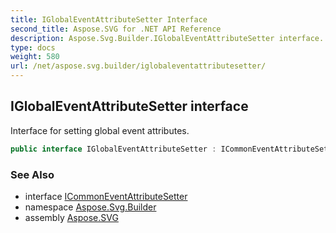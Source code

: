 ```yaml
---
title: IGlobalEventAttributeSetter Interface
second_title: Aspose.SVG for .NET API Reference
description: Aspose.Svg.Builder.IGlobalEventAttributeSetter interface. Interface for setting global event attributes
type: docs
weight: 580
url: /net/aspose.svg.builder/iglobaleventattributesetter/
---
```

## IGlobalEventAttributeSetter interface

Interface for setting global event attributes.

```csharp
public interface IGlobalEventAttributeSetter : ICommonEventAttributeSetter
```

### See Also

* interface [ICommonEventAttributeSetter](../icommoneventattributesetter/)
* namespace [Aspose.Svg.Builder](../../aspose.svg.builder/)
* assembly [Aspose.SVG](../../)
